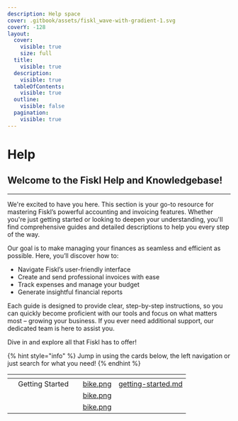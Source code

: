 ```yaml
---
description: Help space
cover: .gitbook/assets/fiskl_wave-with-gradient-1.svg
coverY: -128
layout:
  cover:
    visible: true
    size: full
  title:
    visible: true
  description:
    visible: true
  tableOfContents:
    visible: true
  outline:
    visible: false
  pagination:
    visible: true
---
```


# Help

## Welcome to the Fiskl Help and Knowledgebase!

***

We're excited to have you here. This section is your go-to resource for mastering Fiskl’s powerful accounting and invoicing features. Whether you're just getting started or looking to deepen your understanding, you'll find comprehensive guides and detailed descriptions to help you every step of the way.

Our goal is to make managing your finances as seamless and efficient as possible. Here, you’ll discover how to:

* Navigate Fiskl’s user-friendly interface
* Create and send professional invoices with ease
* Track expenses and manage your budget
* Generate insightful financial reports

Each guide is designed to provide clear, step-by-step instructions, so you can quickly become proficient with our tools and focus on what matters most – growing your business. If you ever need additional support, our dedicated team is here to assist you.

Dive in and explore all that Fiskl has to offer!

{% hint style="info" %}
Jump in using the cards below, the left navigation or just search for what you need!
{% endhint %}

<table data-view="cards"><thead><tr><th></th><th></th><th></th><th data-hidden data-card-cover data-type="files"></th><th data-hidden data-card-target data-type="content-ref"></th></tr></thead><tbody><tr><td></td><td>Getting Started</td><td></td><td><a href=".gitbook/assets/bike.png">bike.png</a></td><td><a href="getting-started.md">getting-started.md</a></td></tr><tr><td></td><td></td><td></td><td><a href=".gitbook/assets/bike.png">bike.png</a></td><td></td></tr><tr><td></td><td></td><td></td><td><a href=".gitbook/assets/bike.png">bike.png</a></td><td></td></tr></tbody></table>
